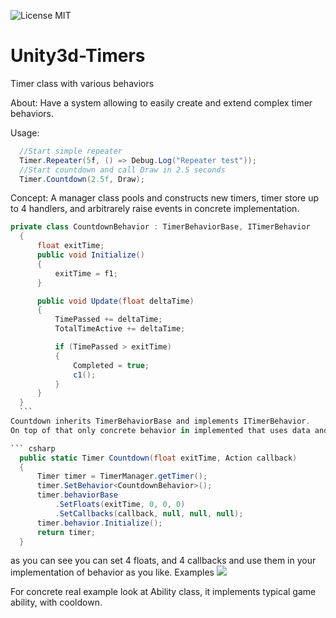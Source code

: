 ![License MIT](https://img.shields.io/badge/license-MIT-green.svg)

# Unity3d-Timers
Timer class with various behaviors

About: 
  Have a system allowing to easily create and extend complex timer behaviors.
  
Usage:

``` csharp
  //Start simple repeater 
  Timer.Repeater(5f, () => Debug.Log("Repeater test"));
  //Start countdown and call Draw in 2.5 seconds
  Timer.Countdown(2.5f, Draw);
  ```
  
  Concept:
  A manager class pools and constructs new timers, timer store up to 4 handlers, and arbitrarely raise events in 
  concrete implementation.
  
  ``` csharp
  private class CountdownBehavior : TimerBehaviorBase, ITimerBehavior
    {
        float exitTime;
        public void Initialize()
        {
            exitTime = f1;
        }

        public void Update(float deltaTime)
        {
            TimePassed += deltaTime;
            TotalTimeActive += deltaTime;

            if (TimePassed > exitTime)
            {
                Completed = true;
                c1();
            }
        }
    }
    ```
Countdown inherits TimerBehaviorBase and implements ITimerBehavior.
On top of that only concrete behavior in implemented that uses data and callbacks provided in constructor:

``` csharp
    public static Timer Countdown(float exitTime, Action callback)
    {
        Timer timer = TimerManager.getTimer();
        timer.SetBehavior<CountdownBehavior>();
        timer.behaviorBase
            .SetFloats(exitTime, 0, 0, 0)
            .SetCallbacks(callback, null, null, null);
        timer.behavior.Initialize();
        return timer;
    }
```

as you can see you can set 4 floats, and 4 callbacks and use them in your implementation of behavior as you like.
Examples 
![](http://i.imgur.com/3KabwIi.png)

For concrete real example look at Ability class,
it implements typical game ability, with cooldown.
